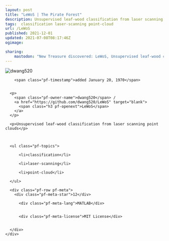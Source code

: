 ```yaml
---
layout: post
title: "LeWoS | The Pirate Forest"
description: Unsupervised leaf-wood classification from laser scanning point clouds
tags:  classification laser-scanning point-cloud
url: /LeWoS
published: 2021-12-01
updated: 2021-07-08T08:17:46Z
ogimage: 

sharing:
    mastodon: "New Treasure discovered: LeWoS, Unsupervised leaf-wood classification from laser scanning point clouds"
---
```

<div class="pf-night-sky-spacer">
    <div id="pf-night-sky" data-stars="12" data-owner="dwang520" data-repo="LeWoS"></div>
    <div class="">
        <dialog>
            Inhalt des Dialogs
        </dialog>
    </div>
</div>


<div class="pf-row pf-pirate pf-small-column" data-pirate-id="r2nxT9qpvKkN47bQMS5kW">
    <div>
      <!--<a href="https://github.com/dwang520" target="blank">-->
        <div class="pf-pirate-avatar">
          <div class="pf-cross pf-clickable"  onclick="collect('r2nxT9qpvKkN47bQMS5kW'); return false;"></div>
          <img src="https://avatars.githubusercontent.com/u/34278700?v=4" title="dwang520" alt="dwang520"/>
      </div>
      <!--</a>
      <div class="pf-pirate-actions">
        <a class="pf-treasure-add"  title="save in my treasure chest" onclick="collect('r2nxT9qpvKkN47bQMS5kW'); return false;" href="#">
          <img src="./assets/coin.svg" alt="treasure"/>
        </a>
        <a class="pf-treasure-remove" onclick="throwAway('r2nxT9qpvKkN47bQMS5kW'); return false;">remove</a>
      </div>-->
    </div>
    <div class="pf-ship">
      
        <span class="pf-timestamp">added January 20, 1970</span>
      
      
      <p>
        <span class="pf-owner-name">dwang520</span> / 
        <a href="https://github.com/dwang520/LeWoS" target="blank">
          <span class="h3 pf-openext">LeWoS</span>
        </a>
      </p>

      <p>Unsupervised leaf-wood classification from laser scanning point clouds</p>

      

      <ul class="pf-topics">
        
          <li>classification</li>
        
          <li>laser-scanning</li>
        
          <li>point-cloud</li>
        
      </ul>

      <div class="pf-row pf-meta">
        <div class="pf-meta-star">12</div>
        
          <div class="pf-meta-lang">MATLAB</div>
        
        
          <div class="pf-meta-license">MIT License</div>
        
        
      </div>
    </div>
  </div>
